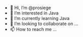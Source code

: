 - 👋 Hi, I’m @prosiege
- 👀 I’m interested in Java
- 🌱 I’m currently learning Java
- 💞️ I’m looking to collaborate on ...
- 📫 How to reach me ...

<!---
prosiege/prosiege is a ✨ special ✨ repository because its `README.md` (this file) appears on your GitHub profile.
You can click the Preview link to take a look at your changes.
--->
